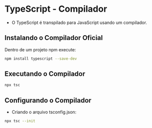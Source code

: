 # TypeScript - Compilador

- O TypeScript é transpilado para JavaScript usando um compilador.

## Instalando o Compilador Oficial

Dentro de um projeto npm execute:

~~~bash
npm install typescript --save-dev
~~~

## Executando o Compilador

~~~bash
npx tsc
~~~

## Configurando o Compilador

- Criando o arquivo tsconfig.json:

~~~bash
npx tsc --init
~~~


